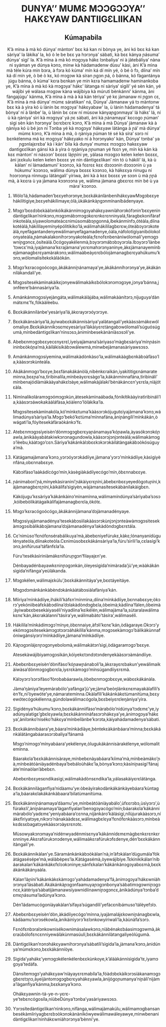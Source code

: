 <h1 align='center'>DUNYA’’ MUMƐ MƆƆGƆƆYA’’ HAKƐYAW DANTIIGƐLIIKAN</h1>
<h2 align='center'>Kúmaɲabila</h2>
<p align='center'>K’à mìna à mà kó dúnya’ mànton’ bɛɛ ká kan ni bònya ye, àni kó bɛɛ ká kan sàriya’ la làkika’ la, kó ò le be bɛɛ ya hɔrɔnya’ sàbati, kà bɛɛ kánya ɲásuma’ dúnya’ sìgi’ la.
K’à mìna à mà kó mɔgɔya hákɛ lɔnbaliya’ ni à jàtebáliya’ nàna ni syáman ye dúnya kɔnɔ, minw kà hádamadenw dùsu’ kàsi, àni K’à mìna mà tèle kúra min bɔra, à fɔra kó kúma’ mín ká dí mín yé, ò bé ò fɔ, díina’ mín ká dí mín yé, ò bé ò kɛ, kó mɔgɔw kà síran ɲgɔn ɲá, ò bánna, kó fàgantánya júgu bánna, ò kùma’ kɛra bɛnkan ye min kɛra hamamadenw haminankoba ye,
K’à mìna à mà kó kà mɔgɔya’ hákɛ’ látanga ní sàriya’ sìgili’ yé sèn kán, yé wájibi yé wálasa mɔgɔw kàna wájibiya kà múruti bènkánni’ kánma, àni fàngajúgu’ kánma,
K’à mìna à mà à ká kán tériya’ yé kɛ jàmanaw ni ɲgɔn cɛ,
K’à mìna à mà dúnya’ mùmɛ sáratikan’ ná, Dúnya’ Jàmanaw yá tɔ màntonw bɛɛ kà à yìra kó ù lánin bɛ mɔgɔya’ hákɛyabaw’ la, ù lánin hádamadenya’ tá bònya’ ní à lànbe’ la, ù lánin bɛ cɛw ní mùsow kányaɲgɔnmaya’ lá hákɛ’ lá, ní ù kà ŋàniya’ sìri kà mɔgɔya’ yá ɲɛ sàbati, àni kà ɲánamaya’ kɛcogo ɲúman’ sìgi sèn kán hɔrɔnya’ bɛrɛbɛrɛ kɔnɔ,
K’à mìna à mà Dúnya’ jàmanaw kà à ŋàniya kó ù bé jɛn ní Tɔnba yé kà mɔgɔya’ hákɛyaw látànga à ɲá’ mà dúnya’ mùmɛ kɔnɔ,
K’à mìna à mà, ò ŋàniya ɲúman té sé kà síra’ sɔrɔ ní bɛnkélenma má kɛ mɔgɔya’ hákɛyako ní à hɔrɔnyako’ kán,
Dúnya’ tɔnba’ ya ɲgɔnlajɛrɛba’ kà í kán’ bìla kà dunya’ mumɛɛ mɔɔgɔɔ hakɛɛyaw dantigɛɛlikan gánsi kà à yìra ò ŋŋàniya ɲɲuman yé fɛɛn ye, mín ká kán kà kɛɛ mànton’ ni násɔɔn’ bɛɛɛɛ làɲɲíni ye, yálasa mɔɔgɔɔ kelen kelen bɛɛɛɛ, àni jɛɛkulu kelen kelen bɛɛɛɛ ye nin dàntigɛɛlikan’ nìn tó ù hákili’ lá, kà ù kàlan’ ní lámadamuni’ kɔɔnɔɔ, kà fɛɛrɛɛ kɛɛ dɔɔɔɔnin dɔɔɔɔnin ù ya húkumu’ kɔɔnɔɔ, wálima dúnya bɛɛɛɛ kɔɔnɔɔ, kà hákɛɛya nìnugu ní hɔɔrɔɔnya nìnnugu látàngali’ yíriwa, àni kà à kɛɛ bɛɛɛɛ ye sɔɔn ù mà ɲɲá mà, à kɛɛra ù ya jàmana kɔɔnɔɔna ye, wálima jàmana gbɛɛrɛɛ min bé ù ya màra’ kɔɔnɔɔ.</p>
<ol>
  <li>
    <p>Wólo’lá,hádamaden’bɛɛyehɔrɔnye,bɛɛkákánlànbeníhákɛyawMɔgɔbɛɛyehákilitigiye,bɛɛyehákilimaye;òlà,ùkákánkàɲgɔnmínaníbádenyaye.</p>
  </li>
  <li>
    <p>Mɔgɔ’bɛɛdɔbɛkààlɔnkóíkákánnímɔgɔyahákɛyawníàhɔrɔkófɔnin’bɛɛyenìndàntigɛlikan’nìnkɔnɔ,mɔgɔmábɔmɔgɔkɛrɛnkɛrɛnninyalá,fàragbɛkonifàrafinkoteàla,síyawolomateàcɛnimúsomábɔɲgonná,íbekánmínfɔ,ótéàla,díinakotéàlá,hákililayemínyépólitikiko’lá,wálimahákililagbɛrɛw,óteàbɔyɔrɔkoteàlá,nyefàgantandenyewálimanyefàgamadenye,óàla,nàfolotígiyanibólokolonyateàla,ɲàmakalakonihɔrɔnyakoteàla;fɛnofɛnbenàníwólomali’yemɔgɔwníɲgɔncɛ,òsíteàlá.Ocógoyakélenmà,bɔyɔrɔmábɔbɔyɔrɔla.Ibɔyɔrɔ’lànbe’tɔwcɛ’mà,íyajàmana’kɛrajàmana’yɛrɛmahɔrɔnyaninye,àkɛjàmanayemínbejàmanagbɛrɛyamàrakɔnɔ,wálimaàbeàyɛrɛbólojàmanagbɛrɛyahúkumu’kɔnɔ,wólomalisítekɛkàláòkán.</p>
  </li>
  <li>
    <p>Mɔgɔ’kɛracogoócogo,àkákánníɲánamaya’ye,àkákánníhɔrɔnya’ye,àkákánnílákandali’ye.</p>
  </li>
  <li>
    <p>Mɔgɔsítesékàmìnakàíkɛjɔnyewálimakàíkɛbólokɔnɔmɔgɔye,jɔnya’bánna,jɔnféere’bánnasàriya’la.</p>
  </li>
  <li>
    <p>Amánkánmɔgɔsíyejàngáta,wálimakàlàjába,wálimakàànítɔrɔ,níjuguya’dànmátɛmɛ’fɛ,fókààlèebu.</p>
  </li>
  <li>
    <p>Bɛɛkákánnílànbe’yesàriya’lá,àkɛrayɔrɔóyɔrɔye.</p>
  </li>
  <li>
    <p>Bɛɛkákánsàriya’lá,àyiwabɛɛkákánnísàriya’yalàtangali’yekààsɔàmákɛwólomaliye.Bɛɛkákánníkɔsɛmɛyesàriya’làkàiyɛrɛtàngabɔwólomali’súguósúgumà,mínbedàntigɛlikan’nìnsɔsɔ,ànimínbesekànàníàsɔsɔli’ye.</p>
  </li>
  <li>
    <p>Abebɛnmɔgɔbɛɛyecɛnyɛrɛl,íyeíyajàmana’sàriyaso’màgbɛsàriya’mínɲásinininbɛòkóɲa’mà,kàilákisikàbɔwálewmà,minwbejàmanasàriyawsɔsɔ.</p>
  </li>
  <li>
    <p>Amánkánmɔgɔsíyemina,wálimakàdònkàso’la,wálimakààgbɛnkàbɔàfàso’la,kààsɔrɔkùnteàla.</p>
  </li>
  <li>
    <p>Akákánmɔgɔ’bɛɛye,bɛɛfánakákánòlá,nibènkɛraikán,iyakititigɛnámarateminna,bɛɛɲa’na,tìribinalila,mínbeàyɛrɛsàgo’la,kákánmínnafána,tìribináli’mínbenajódíàmàkààyahákɛlɔàye,wálimakàjàlaki’bènàkáncɛn’yɛrɛla,niàjótɛàla.</p>
  </li>
  <li>
    <p>Nímìnalikoláramɔgɔómɔgɔkùn,àtesekàmìnaábada,fónikítikààyìratìribináli’la,kààsɔrɔáwokakààláfàsa,kóàlenɔ’lòlàkíka’la.</p>
    <p>Mɔgɔsítesekàmìnakóla,kó’mínkɛtuma’kààsɔrɔkójugutɛiyajàmana’kɔnɔ,wálimadúnya’sàriya’la.Mɔgɔ’bekó’kɛtùma’mínnafána,àniɲàngíli’mínkákán,òwágati’la,fóyitesekàfàraòkánkɔ’fɛ.</p>
  </li>
  <li>
    <p>Atebɛnmɔgɔsíyeisèn’dònmɔgɔgbɛrɛyaɲánamaya’kóɲawla,àyasókɔnɔkóɲawla,ànikààyabàtakiwkɔnɔnagundowla,kààsɔrɔjɔnjɔnteàlá;wálimakàmɔgɔ’lèebu,kààtɔgɔ’cɛn.Sàriya’kákánkàlɔbɛɛkɔkɔrɔkàilátàngakàbɔòkósúguya’mà.</p>
  </li>
  <li>
    <p>Kàtágamajàmana’kɔnɔ,yɔrɔóyɔrɔkádíiye,jàmana’yɔrɔ’mínkádíiye,kàsìgiyènfána,obɛnnabɛɛye.</p>
    <p>Kàbɔifàso’laàkádícógo’mín,kàsègiàkádíiyecógo’mín,òbɛnnabɛɛye.</p>
  </li>
  <li>
    <p>ɲánimabori’ɲá,mínyekàsiraniní’ɲákàiyɛrɛɲíni,àbebɛnbɛɛyeyedògotuɲíni,kàjàmanagbɛrɛɲíni,kàikàlifa’sìgiyèn,wàjàmanasítesekàbànilakàigbɛn.</p>
    <p>Kàkójugu’kɛsàriya’kákánkàinɔ’mìnamínna,wálimamíndúnya’sàriyaba’sɔsɔ,kóibebòlikàtágaikàlifajàmanagbɛrɛla,òkótɛ.</p>
  </li>
  <li>
    <p>Mɔgɔ’kɛracógoócógo,àkákánnijàmana’dɔjàmanadényaye.</p>
    <p>Mɔgɔsiyajàmanadénya’tesekàbɔsiilakààsɔrɔkùnjɔnjɔnteàwàmɔgɔsitesekàmɔgɔsibàlikàbɔjàmana’dɔjàmanadénya’lakàdòndɔgbɛrɛtála.</p>
  </li>
  <li>
    <p>Cɛ’nimùso’fɛnófɛnsérabálikuya’mà,àbebɛniyefúrukɛ,kàkɛ;lónanyanídùgulényateòla,díinakoteòla.Cɛnimùsobɛɛkákánsàriya’la,fúru’sìrili’la,cɛlasígi’kɔnɔ,ànifúrusa’táfànfɛla’la.</p>
    <p>Fúru’tesékàsìriníàmákɛnifúruɲgɔn’fìlayajɛn’ye.</p>
    <p>Dénbayadénbayawkɛninɲɔgɔnkán,òleyesìgida’nimàrada’jù’ye,wààkákánsìgida’nifànga’yeùlákanda.</p>
  </li>
  <li>
    <p>Mɔgɔkélen,wálimajɛkúlu’,bɛɛkákánnitáya’ye,bɛɛtáyeitáye.</p>
    <p>Mɔgɔdɔmánkánkàbèndɔkánkààtábɔsiàlafàniya’kán.</p>
  </li>
  <li>
    <p>Míiriya’mínkádíiye,ihákili’kàfɛn’mínmìna,díina’mínkádíiye,bɛnnabɛɛye;òkɔrɔ’yekóniibeàfɛkàbɔdíina’dɔlakàdòndɔgbɛla,òbeimà;kàdíina’fàlen,òbeimà;àyiwabɛɛbesekàiyaséli’niyadíina’kɛikélén,wálimajàma’la,sùtaralawálimakɛnɛ’kán,àkɛrakàlanni’tásíra’ye,wálimabàto’tásíra’,wálimaséli.</p>
  </li>
  <li>
    <p>Hákilila’mínkádímɔgɔ’mínye,òbɛnnaiye,àfɔli’kɛnɛ’kán,òdàgaraye.Okɔrɔ’yekómɔgɔsitesekàmɔgɔtɔɔrɔàhákilila’kánma,mɔgɔsekàmɔgɔ’bàlikàkùnnafóniwgánsiyɔrɔ’mínkádíiye,jàmana’mínkádíiye.</p>
  </li>
  <li>
    <p>Kàɲɔgɔnlájɛnɲɔgɔnyebolomà,wálimakàtɔn’sìgi,òdàgaramɔgɔ’bɛɛye.</p>
    <p>Atesekàwájibiyamɔgɔsikán,kóiyekɛtɔndɔtɔndenyekààsɔrɔàmándíiye.</p>
  </li>
  <li>
    <p>Abebɛnbɛɛyeisèn’dònifàso’kóɲawɲánabɔli’la,àkɛrayɛrɛbakun’yewálimaikàiwàsa’dònmɔgɔgbɛrɛla,iyɛrɛkàmɔgɔ’mínsúgandiiyɛrɛmà.</p>
    <p>Kàlɔyɔrɔ’sɔrɔifàso’fòrobabáarawla,òbebɛnmɔgɔbɛɛye,wàbɛɛkákánàla.</p>
    <p>Jàma’ŋàniya’leyemàrabólo’yafànga’jù’ye;jàma’beòŋlánkɛnɛmayakàlafíli’sèn’fɛ,ni’òyewóte’ye,námaratemínna.Okàlafíli’kákánkàkɛtùmanitùma,bɛɛyewótecógokélenna,gùndolawálimacógola,bɛɛbeiyɛrɛleŋàniya’yìra.</p>
  </li>
  <li>
    <p>Sìgidénya’húkumu’kɔnɔ,bɛɛkákánniifàso’màrabólo’nidúnya’tɔdɛmɛ’ye,iyadúnyalatigɛ’gbɛlɛyawla;bɛɛkákánninàfasɔrɔhákɛya’ye,ànimɔgɔya’hákɛya’,ànilɔnko’niséko’hákɛya’mínbeílànbe’kɔrɔta,kàíyahádamadenya’sàbati.</p>
  </li>
  <li>
    <p>Bɛɛkákánnibáara’ye,báara’mínkàdíàye,bèntekɛàkánbáara’mínna;bɛɛkákánkàlátàngabáarasɔrɔbaliya’fánamà</p>
    <p>Mɔgɔ’nimɔgɔ’mínyabáara’yekélenye,òlugukákánnisàrakélenye,wólomalitemínna.</p>
    <p>Báarakɛla’bɛɛkákánnisàraye,mínbebɛnàyabáara’kíima’mà,mínbeàmàko’ɲà,mínbeàtóàniàyadénbaya’bebáloùhákɛ’la,bònya’kɔnɔ;kàsíniɲasigi’fánajàte’mìnaòlan’àbebɛn.</p>
    <p>Abebɛnbɛɛyesɛndikasìgi,wálimakàdònsɛndika’la,yálasakàiyɛrɛlátànga.</p>
  </li>
  <li>
    <p>Bɛɛkákánnilàganfíya’nidàamu’ye:òbeàyìrakodànkákánkàyebáara’kùntaga’la,báarakɛlakákánkàbaara’bìlatùmanitùma.</p>
  </li>
  <li>
    <p>Bɛɛkákánniɲánamaya’dàamu’ye,mínbeàtóàniàyabálo’,ùfɛɛrɔbɔ,ùsìyɔrɔ’,ùfúrakɛli’,àniɲánamaya’làganfiyalan’benɔgɔyacógo’mín;báarakɛla’kákánnimàrabólo’yadɛmɛ’yeníyabáara’cɛnna,níjànkáro’kàlásìgi,nílùjurakààsɔrɔ,níàkɛfìriyatɔye,nikɔrɔ’nànakààdɛsɛ,wálimagbɛlɛya’fɛnófɛnkààsɔrɔ,mínbeàkɛdɛsɛbagatɔyekààsɔrɔàyɛrɛnɔtɛ.</p>
    <p>Mùsowyakɔnɔmaya’nidénwyadénmisɛnya’kákánnídɛmɛmàgbɛnkɛrɛnkɛrɛnninye.Akɛrafúrukɔnɔdenye,wálimaàkɛrafúrukɔfɛdenye,dén’bɛɛkákánnitàngali’ye.</p>
  </li>
  <li>
    <p>Bɛɛkákánnikàlan’ye.Sàramánkánkàbɔòkàlan’nà,in’àfɔkàlan’dùgumála’fókàtágasésépe’mà,wálàbèpes’la.Kàtágasémà,òyewájibiye.Tɛkinikikálan’nibáarakalan’kákánkàkɛfɛlɔɔkɔninye;sánfɛkalan’kákánkànɔgɔyabɛɛmà,bɛɛkákánkàkányaàla.</p>
    <p>Kàlan’làɲíni’kákánkàkɛkàmɔgɔ’yahádamadenya’fá,ànimɔgɔya’hákɛwniàhɔrɔnya’lásàbati.Akákánkàɲɔgɔnfaamuyaɲɔgɔnbonya’sàbatimɔgɔwniɲɔgɔncɛ,kàtériya’sàbatijàmanawsíyawnidíinawniɲɔgɔncɛ,ànikàdúnya’tɔnba’dɛmɛɲásuma’ladúnya’kɔnɔ.</p>
    <p>Dén’ládamucógoniàyakàlan’sífaya’súgandili’yefàcɛnibámuso’tálèyefɔlɔ.</p>
  </li>
  <li>
    <p>Abebɛnbɛɛyeisèn’dòn,àkádíiyecógo’mínna,iyajàmalájɛkowniɲánagbɛwla,kàdàamu’sɔrɔsékowla,ànikàinìyɔrɔ’kɛlɔnkowyíriwali’la,kàùnàfa’sɔrɔ.</p>
    <p>Fɛnófɛnbɔralɔnkownisékownimásalawkɔnɔ,níàbénakɛbáasimɔgɔwmà,àkɛraùbólofɛncɛnniyewálàkùnmasúuli,bɛɛkákánnilàtangaliyeòlúgumà.</p>
  </li>
  <li>
    <p>Dàntigɛlikan’nɔnɔhákɛyawnihɔrɔnya’sàbatíli’sìgida’la,jàmana’kɔnɔ,ànidúnya’mùmɛkɔnɔ,bɛɛkákánníòye.</p>
  </li>
  <li>
    <p>Sìgida’yahákɛ’yemɔgɔkélenkélenbɛɛkùnkoye,k’àláàkánnísìgida’tɛ,iyamɔgɔya’tedáfa.</p>
    <p>Dànsítemɔgɔ’yahákɛyaw’niàyayɛrɛmabíla’la,fóàdɔbɛkàikɔrɔsiàkanamɔgɔgbɛrɛtɔɲɔ,àyeijàntomɔgɔgbɛrɛyahákɛyawla,ànijógoɲumanya’niɲàli’nijàma’làganfíya’kánma,bɛɛkanya’kɔnɔ.</p>
    <p>Ohákɛyawnin-tá-ye-n-yɛrɛ-ye’tebɛncógosíla,níùbeDúnya’tɔnba’yasàriyawsɔsɔ.</p>
  </li>
  <li>
    <p>Yɔrɔsítedàntigɛlikan‘nìnkɔnɔ,nífànga,wálimajàmakúlu,wálimamɔgbansanbesékàmíiriyagbɛrɛbɔòkɔnɔkànànikówyewálimawáleyawye,minwbenanidàntigɛlikan’ninhákɛwniàhɔrɔnya’bènni’ye.</p>
  </li>
</ol>
